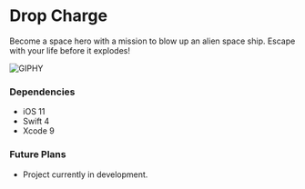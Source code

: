 # Drop Charge

Become a space hero with a mission to blow up an alien space ship. Escape with your life before it explodes!

![GIPHY](https://media.giphy.com/media/8mkyTqfdk3D681p2WX/giphy-downsized-large.gif)

### Dependencies

- iOS 11
- Swift 4
- Xcode 9

### Future Plans

- Project currently in development.
